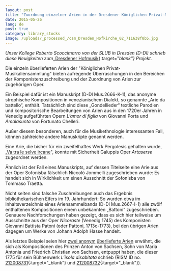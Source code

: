 ```yaml
---
layout: post
title: "Zuordnung einzelner Arien in der Dresdener Königlichen Privat-Musikaliensammlung"
date: 2015-05-26
lang: de
post: true
category: library_stocks
image: /uploads/_processed_/csm_Dresden_Hofkirche_02_711638f0b5.jpg
---
```



_Unser Kollege Roberto Scoccimarro von der SLUB in Dresden (D-Dl) schrieb diese Neuigkeiten zum__[Dresdener Hofmusik](http://hofmusik.slub-dresden.de/news/details/single/neue-zuschreibungen-bei-den-ariensammlungen/){:target="_blank"}_ _Projekt._



Die einzeln überlieferten Arien der "Königlichen Privat-Musikaliensammlung" bieten aufregende Überraschungen in den Bereichen der Komponistenzuschreibung und der Zuordnung von Arien zur zugehörigen Oper.

Ein Beispiel dafür ist ein Manuskript (D-Dl Mus.2666-K-1), das anonyme strophische Kompositionen in venezianischem Dialekt, so genannte „Arie da battello“, enthält. Tatsächlich sind diese „Gondellieder“ textliche Parodien und kompositorische Bearbeitungen von Arien aus in den 1720er Jahren in Venedig aufgeführten Opern _L’amor di figlia_ von Giovanni Porta und _Amalasunta_ von Fortunato Chelleri.

Außer diesem besonderen, auch für die Musikethnologie interessanten Fall, können zahlreiche andere Manuskripte genannt werden.

Eine Arie, die bisher für ein zweifelhaftes Werk Pergolesis gehalten wurde, „[Va tra le selve ircane](https://opac.rism.info/search?id=212008686 "D-Dl Mus.1-F-49,12-6")", konnte mit Sicherheit Galuppis Oper _Artaserse_ zugeordnet werden.

Ähnlich ist der Fall eines Manuskripts, auf dessen Titelseite eine Arie aus der Oper Sofonisba fälschlich Niccolò Jommelli zugeschrieben wurde: Es handelt sich in Wirklichkeit um einen Ausschnitt der Sofonisba von Tommaso Traetta.

Nicht selten sind falsche Zuschreibungen auch das Ergebnis bibliothekarischen Eifers im 19. Jahrhundert: So wurden etwa im Inhaltsverzeichnis eines Ariensammelbands (D-Dl Mus.2667-I-1) alle zwölf enthaltenen Kompositionen einem unbekannten „Battoni“ zugeschrieben. Genauere Nachforschungen haben gezeigt, dass es sich hier teilweise um Ausschnitte aus der Oper _Nicoraste_ (Venedig 1745) des Komponisten Giovanni Battista Patoni (oder Pattoni, 1713c-1773), bei den übrigen Arien dagegen um Werke von Johann Adolph Hasse handelt.

Als letztes Beispiel seien hier [zwei anonym](https://opac.rism.info/search?id=212008731 "D-Dl Mus.1-F-49,14-1") [überlieferte Arien](https://opac.rism.info/search?id=212008732 "D-Dl Mus.1-F-49,14-2") erwähnt, die sich als Kompositionen des Prinzen Anton von Sachsen, Sohn von Maria Antonia und Friedrich Christian von Sachsen, entpuppt haben, die dieser 1775 für sein Bühnenwerk _L’isola disabitata_ schrieb (RISM ID no. [212008731](https://opac.rism.info/search?id=212008731){:target="_blank"} und [212008732](https://opac.rism.info/search?id=212008732){:target="_blank"}).



<script type="text/javascript">var switchTo5x=true;</script><script type="text/javascript" src="http://w.sharethis.com/button/buttons.js"></script><script type="text/javascript">stLight.options({publisher: "9b601438-1ce1-49d8-bfd7-9cff5df54c17", doNotHash: false, doNotCopy: false, hashAddressBar: false});</script>
